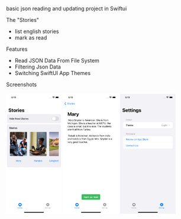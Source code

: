 basic json reading and updating project in Swiftui 

The "Stories"

- list english stories
- mark as read

Features

- Read JSON Data From File System
- Filtering Json Data
- Switching SwiftUI App Themes

Screenshots 
<br><br>
<img src="https://github.com/sfmurat/swiftui-json-app-Stories/blob/2b6117214ffcea85aed3ff2fef99019a41c09b31/screenshot1.png" width="150" />
<img src="https://github.com/sfmurat/swiftui-json-app-Stories/blob/2b6117214ffcea85aed3ff2fef99019a41c09b31/screenshot3.png" width="150" />
<img src="https://github.com/sfmurat/swiftui-json-app-Stories/blob/2b6117214ffcea85aed3ff2fef99019a41c09b31/screenshot2.png" width="150" />
